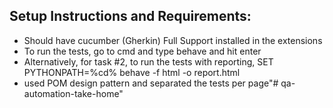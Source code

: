 ## Setup Instructions and Requirements:
- Should have cucumber (Gherkin) Full Support installed in the extensions
- To run the tests, go to cmd and type behave and hit enter
- Alternatively, for task #2, to run the tests with reporting, 
SET PYTHONPATH=%cd%
behave -f html -o report.html
- used POM design pattern and separated the tests per page"# qa-automation-take-home" 
